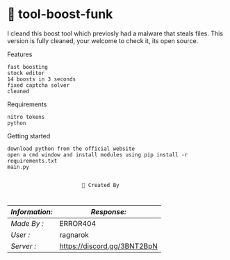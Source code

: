 # 🎃 tool-boost-funk

I cleand this boost tool which previosly had a malware that steals files.
This version is fully cleaned, your welcome to check it, its open source.

Features

    fast boosting
    stock editor
    14 boosts in 3 seconds
    fixed captcha solver
    cleaned

Requirements

    nitro tokens
    python

Getting started

    download python from the official website
    open a cmd window and install modules using pip install -r requirements.txt
    main.py


                            🪪 Created By
#
|*Information:* | *Response:* |
|--------------|------------ |
| *Made By :*   |       ERROR404     |
| *User :*      |ragnarok |
| *Server :*   | https://discord.gg/3BNT2BpN |

                                                          
